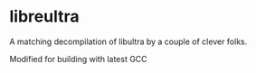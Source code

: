 # libreultra
A matching decompilation of libultra by a couple of clever folks.

Modified for building with latest GCC
